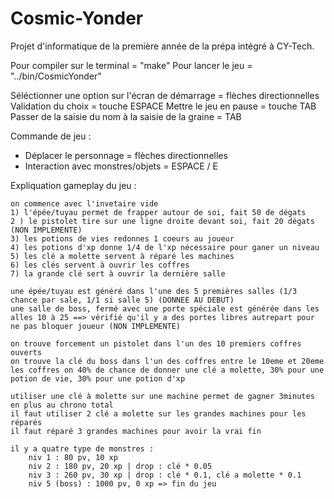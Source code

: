 # Cosmic-Yonder
Projet d'informatique de la première année de la prépa intégré à CY-Tech.

Pour compiler sur le terminal = "make"
Pour lancer le jeu = "../bin/CosmicYonder"

Séléctionner une option sur l'écran de démarrage = flèches directionnelles
Validation du choix = touche ESPACE
Mettre le jeu en pause = touche TAB
Passer de la saisie du nom à la saisie de la graine = TAB

Commande de jeu : 

- Déplacer le personnage = flèches directionnelles
- Interaction avec monstres/objets = ESPACE / E

Expliquation gameplay du jeu :

    on commence avec l'invetaire vide
    1) l'épée/tuyau permet de frapper autour de soi, fait 50 de dégats
    2 ) le pistolet tire sur une ligne droite devant soi, fait 20 dégats (NON IMPLEMENTE)
    3) les potions de vies redonnes 1 coeurs au joueur
    4) les potions d'xp donne 1/4 de l'xp nécessaire pour ganer un niveau
    5) les clé a molette servent à réparé les machines
    6) les clés servent à ouvrir les coffres
    7) la grande clé sert à ouvrir la dernière salle

    une épée/tuyau est généré dans l'une des 5 premières salles (1/3 chance par sale, 1/1 si salle 5) (DONNEE AU DEBUT)
    une salle de boss, fermé avec une porte spéciale est générée dans les alles 10 à 25 ==> vérifié qu'il y a des portes libres autrepart pour ne pas bloquer joueur (NON IMPLEMENTE)

    on trouve forcement un pistolet dans l'un des 10 premiers coffres ouverts
    on trouve la clé du boss dans l'un des coffres entre le 10eme et 20eme
    les coffres on 40% de chance de donner une clé a molette, 30% pour une potion de vie, 30% pour une potion d'xp

    utiliser une clé à molette sur une machine permet de gagner 3minutes en plus au chrono total
    il faut utiliser 2 clé a molette sur les grandes machines pour les réparés
    il faut réparé 3 grandes machines pour avoir la vrai fin

    il y a quatre type de monstres :
        niv 1 : 80 pv, 10 xp
        niv 2 : 180 pv, 20 xp | drop : clé * 0.05
        niv 3 : 260 pv, 30 xp | drop : clé * 0.1, clé a molette * 0.1
        niv 5 (boss) : 1000 pv, 0 xp => fin du jeu


